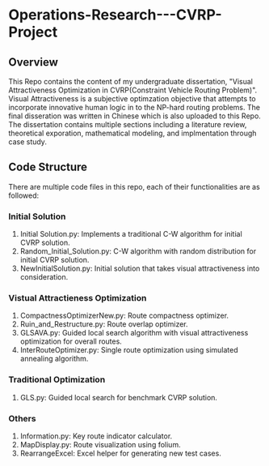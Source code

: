 # Operations-Research---CVRP-Project
## Overview
This Repo contains the content of my undergraduate dissertation, "Visual Attractiveness Optimization in CVRP(Constraint Vehicle Routing Problem)". Visual Attractiveness is a subjective optimzation objective that attempts to incorporate innovative human logic in to the NP-hard routing problems. The final disseration was written in Chinese which is also uploaded to this Repo. The dissertation contains multiple sections including a literature review, theoretical exporation, mathematical modeling, and implmentation through case study.
## Code Structure
There are multiple code files in this repo, each of their functionalities are as followed:
### Initial Solution
1. Initial Solution.py: Implements a traditional C-W algorithm for initial CVRP solution.
2. Random_Initial_Solution.py: C-W algorithm with random distribution for initial CVRP solution.
3. NewInitialSolution.py: Initial solution that takes visual attractiveness into consideration.
### Vistual Attractieness Optimization
1. CompactnessOptimizerNew.py: Route compactness optimizer.
2. Ruin_and_Restructure.py: Route overlap optimizer.
3. GLSAVA.py: Guided local search algorithm with visual attractiveness optimization for overall routes.
4. InterRouteOptimizer.py: Single route optimization using simulated annealing algorithm.
### Traditional Optimization
1. GLS.py: Guided local search for benchmark CVRP solution.
### Others
1. Information.py: Key route indicator calculator.
2. MapDisplay.py: Route visualization using folium.
3. RearrangeExcel: Excel helper for generating new test cases.
